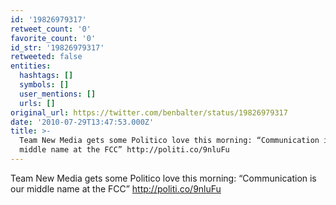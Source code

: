 ```yaml
---
id: '19826979317'
retweet_count: '0'
favorite_count: '0'
id_str: '19826979317'
retweeted: false
entities:
  hashtags: []
  symbols: []
  user_mentions: []
  urls: []
original_url: https://twitter.com/benbalter/status/19826979317
date: '2010-07-29T13:47:53.000Z'
title: >-
  Team New Media gets some Politico love this morning: “Communication is our
  middle name at the FCC” http://politi.co/9nluFu
---
```


Team New Media gets some Politico love this morning: “Communication is our middle name at the FCC” http://politi.co/9nluFu